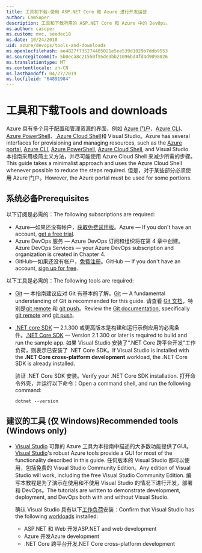 ```yaml
---
title: 工具和下载-使用 ASP.NET Core 和 Azure 进行开发运营
author: CamSoper
description: 工具和下载所需的 ASP.NET Core 和 Azure 中的 DevOps。
ms.author: casoper
ms.custom: mvc, seodec18
ms.date: 10/24/2018
uid: azure/devops/tools-and-downloads
ms.openlocfilehash: ae4827f735274405021e5ee539d1029b7ddb9553
ms.sourcegitcommit: 5b0eca8c21550f95de3bb21096bd4fd4d9098026
ms.translationtype: MT
ms.contentlocale: zh-CN
ms.lasthandoff: 04/27/2019
ms.locfileid: "64891984"
---
```

# <a name="tools-and-downloads"></a><span data-ttu-id="78415-103">工具和下载</span><span class="sxs-lookup"><span data-stu-id="78415-103">Tools and downloads</span></span>

<span data-ttu-id="78415-104">Azure 具有多个用于配置和管理资源的界面，例如 [Azure 门户](https://portal.azure.com)、[Azure CLI](/cli/azure/)、[Azure PowerShell](/powershell/azure/overview)、[ Azure Cloud Shell](https://shell.azure.com/bash)和 Visual Studio。</span><span class="sxs-lookup"><span data-stu-id="78415-104">Azure has several interfaces for provisioning and managing resources, such as the [Azure portal](https://portal.azure.com), [Azure CLI](/cli/azure/), [Azure PowerShell](/powershell/azure/overview), [Azure Cloud Shell](https://shell.azure.com/bash), and Visual Studio.</span></span> <span data-ttu-id="78415-105">本指南采用极简主义方法，并尽可能使用 Azure Cloud Shell 来减少所需的步骤。</span><span class="sxs-lookup"><span data-stu-id="78415-105">This guide takes a minimalist approach and uses the Azure Cloud Shell whenever possible to reduce the steps required.</span></span> <span data-ttu-id="78415-106">但是，对于某些部分必须使用 Azure 门户。</span><span class="sxs-lookup"><span data-stu-id="78415-106">However, the Azure portal must be used for some portions.</span></span>

## <a name="prerequisites"></a><span data-ttu-id="78415-107">系统必备</span><span class="sxs-lookup"><span data-stu-id="78415-107">Prerequisites</span></span>

<span data-ttu-id="78415-108">以下订阅是必需的：</span><span class="sxs-lookup"><span data-stu-id="78415-108">The following subscriptions are required:</span></span>

* <span data-ttu-id="78415-109">Azure&mdash;如果还没有帐户，[获取免费试用版](https://azure.microsoft.com/free/)。</span><span class="sxs-lookup"><span data-stu-id="78415-109">Azure &mdash; If you don't have an account, [get a free trial](https://azure.microsoft.com/free/).</span></span>
* <span data-ttu-id="78415-110">Azure DevOps 服务 &mdash; Azure DevOps 订阅和组织将在第 4 章中创建。</span><span class="sxs-lookup"><span data-stu-id="78415-110">Azure DevOps Services &mdash; your Azure DevOps subscription and organization is created in Chapter 4.</span></span>
* <span data-ttu-id="78415-111">GitHub&mdash;如果还没有帐户，[免费注册](https://github.com/join)。</span><span class="sxs-lookup"><span data-stu-id="78415-111">GitHub &mdash; If you don't have an account, [sign up for free](https://github.com/join).</span></span>

<span data-ttu-id="78415-112">以下工具是必需的：</span><span class="sxs-lookup"><span data-stu-id="78415-112">The following tools are required:</span></span>

* <span data-ttu-id="78415-113">[Git](https://git-scm.com/downloads) &mdash; 本指南建议应对 Git 有基本的了解。</span><span class="sxs-lookup"><span data-stu-id="78415-113">[Git](https://git-scm.com/downloads) &mdash; A fundamental understanding of Git is recommended for this guide.</span></span> <span data-ttu-id="78415-114">请查看 [Git 文档](https://git-scm.com/doc)，特别是[git remote](https://git-scm.com/docs/git-remote) 和 [git push](https://git-scm.com/docs/git-push)。</span><span class="sxs-lookup"><span data-stu-id="78415-114">Review the [Git documentation](https://git-scm.com/doc), specifically [git remote](https://git-scm.com/docs/git-remote) and [git push](https://git-scm.com/docs/git-push).</span></span>
* <span data-ttu-id="78415-115">[.NET core SDK](https://www.microsoft.com/net/download/) &mdash; 2.1.300 或更高版本是构建和运行示例应用的必需条件。</span><span class="sxs-lookup"><span data-stu-id="78415-115">[.NET Core SDK](https://www.microsoft.com/net/download/) &mdash; Version 2.1.300 or later is required to build and run the sample app.</span></span> <span data-ttu-id="78415-116">如果 Visual Studio 安装了“.NET Core 跨平台开发”工作负荷，则表示已安装了 .NET Core SDK。</span><span class="sxs-lookup"><span data-stu-id="78415-116">If Visual Studio is installed with the **.NET Core cross-platform development** workload, the .NET Core SDK is already installed.</span></span>

    <span data-ttu-id="78415-117">验证 .NET Core SDK 安装。</span><span class="sxs-lookup"><span data-stu-id="78415-117">Verify your .NET Core SDK installation.</span></span> <span data-ttu-id="78415-118">打开命令外壳，并运行以下命令：</span><span class="sxs-lookup"><span data-stu-id="78415-118">Open a command shell, and run the following command:</span></span>

    ```console
    dotnet --version
    ```

## <a name="recommended-tools-windows-only"></a><span data-ttu-id="78415-119">建议的工具 (仅 Windows)</span><span class="sxs-lookup"><span data-stu-id="78415-119">Recommended tools (Windows only)</span></span>

* <span data-ttu-id="78415-120">[Visual Studio](https://visualstudio.microsoft.com) 可靠的 Azure 工具为本指南中描述的大多数功能提供了GUI。</span><span class="sxs-lookup"><span data-stu-id="78415-120">[Visual Studio](https://visualstudio.microsoft.com)'s robust Azure tools provide a GUI for most of the functionality described in this guide.</span></span> <span data-ttu-id="78415-121">任何版本的 Visual Studio 都可以使用，包括免费的 Visual Studio Community Edition。</span><span class="sxs-lookup"><span data-stu-id="78415-121">Any edition of Visual Studio will work, including the free Visual Studio Community Edition.</span></span> <span data-ttu-id="78415-122">编写本教程是为了演示在使用和不使用 Visual Studio 的情况下进行开发，部署和 DevOps。</span><span class="sxs-lookup"><span data-stu-id="78415-122">The tutorials are written to demonstrate development, deployment, and DevOps both with and without Visual Studio.</span></span>

  <span data-ttu-id="78415-123">确认 Visual Studio 具有以下[工作负荷](/visualstudio/install/modify-visual-studio)安装：</span><span class="sxs-lookup"><span data-stu-id="78415-123">Confirm that Visual Studio has the following [workloads](/visualstudio/install/modify-visual-studio) installed:</span></span>

  * <span data-ttu-id="78415-124">ASP.NET 和 Web 开发</span><span class="sxs-lookup"><span data-stu-id="78415-124">ASP.NET and web development</span></span>
  * <span data-ttu-id="78415-125">Azure 开发</span><span class="sxs-lookup"><span data-stu-id="78415-125">Azure development</span></span>
  * <span data-ttu-id="78415-126">.NET Core 跨平台开发</span><span class="sxs-lookup"><span data-stu-id="78415-126">.NET Core cross-platform development</span></span>
